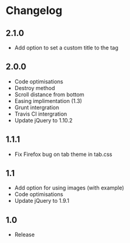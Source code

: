 # Changelog

## 2.1.0
- Add option to set a custom title to the <a> tag

## 2.0.0
- Code optimisations
- Destroy method
- Scroll distance from bottom
- Easing implimentation (1.3)
- Grunt intergration
- Travis CI intergration
- Update jQuery to 1.10.2

## 1.1.1
- Fix Firefox bug on tab theme in tab.css

## 1.1
- Add option for using images (with example)
- Code optimisations
- Update jQuery to 1.9.1

## 1.0
- Release